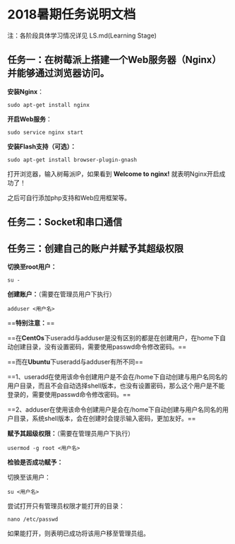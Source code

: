 # 2018暑期任务说明文档

注：各阶段具体学习情况详见 LS.md(Learning Stage)

## 任务一：在树莓派上搭建一个Web服务器（Nginx）并能够通过浏览器访问。 

**安装Nginx**：

```
sudo apt-get install nginx
```

**开启Web服务**：

```
sudo service nginx start 
```

**安装Flash支持（可选）：**

```
sudo apt-get install browser-plugin-gnash 
```

打开浏览器，输入树莓派IP，如果看到 **Welcome to nginx!** 就表明Nginx开启成功了！

之后可自行添加php支持和Web应用框架等。

## 任务二：Socket和串口通信 





## 任务三：创建自己的账户并赋予其超级权限

**切换至root用户：**

```
su -
```

**创建账户：**（需要在管理员用户下执行）

```
adduser <用户名>
```

==**特别注意：**==

==在**CentOs**下useradd与adduser是没有区别的都是在创建用户，在home下自动创建目录，没有设置密码，需要使用passwd命令修改密码。==

 ==而在**Ubuntu**下useradd与adduser有所不同==

==1、useradd在使用该命令创建用户是不会在/home下自动创建与用户名同名的用户目录，而且不会自动选择shell版本，也没有设置密码，那么这个用户是不能登录的，需要使用passwd命令修改密码。==

==2、adduser在使用该命令创建用户是会在/home下自动创建与用户名同名的用户目录，系统shell版本，会在创建时会提示输入密码，更加友好。==

**赋予其超级权限：**（需要在管理员用户下执行）

```
usermod -g root <用户名>
```

**检验是否成功赋予：**

切换至该用户：

```
su <用户名>
```

尝试打开只有管理员权限才能打开的目录：

```
nano /etc/passwd
```

如果能打开，则表明已成功将该用户移至管理员组。